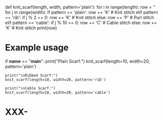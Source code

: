 def knit_scarf(length, width, pattern='plain'):
    for i in range(length):
        row = ''
        for j in range(width):
            if pattern == 'plain':
                row += 'K'  # Knit stitch
            elif pattern == 'rib':
                if j % 2 == 0:
                    row += 'K'  # Knit stitch
                else:
                    row += 'P'  # Purl stitch
            elif pattern == 'cable':
                if j % 10 == 0:
                    row += 'C'  # Cable stitch
                else:
                    row += 'K'  # Knit stitch
        print(row)

# Example usage
if __name__ == "__main__":
    print("Plain Scarf:")
    knit_scarf(length=10, width=20, pattern='plain')

    print("\nRibbed Scarf:")
    knit_scarf(length=10, width=20, pattern='rib')

    print("\nCable Scarf:")
    knit_scarf(length=10, width=20, pattern='cable')
# XXX-
